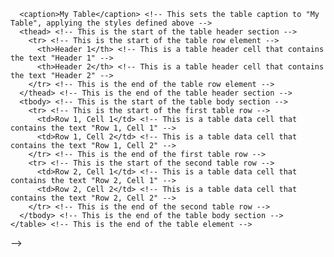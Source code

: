 <!-- <!DOCTYPE html>
<html>
  <head>
    <title>HTML Tables</title>
    <style>
      table {
        border-collapse: collapse; /* This is a CSS property that collapses the borders of the table cells */
      }
      
      th, td { /* This is a CSS selector that targets all th and td elements */
        border: 1px solid #ccc; /* This is a CSS property that sets the border of the table cells to 1 pixel with a color of light gray */
        padding: 10px; /* This is a CSS property that sets the padding around the content to 10 pixels */
        text-align: left; /* This is a CSS property that sets the text alignment to left */
      }
      
      th { /* This is a CSS selector that targets all th elements */
        background-color: #007bff; /* This is a CSS property that sets the background color to blue */
        color: #fff; /* This is a CSS property that sets the text color to white */
      }
      
      caption { /* This is a CSS selector that targets the caption element */
        font-weight: bold; /* This is a CSS property that sets the font weight to bold */
        margin-bottom: 10px; /* This is a CSS property that sets the bottom margin to 10 pixels */
      }
    </style>
  </head>
  <body>
    <table> <!-- This is the start of the table element -->
      <caption>My Table</caption> <!-- This sets the table caption to "My Table", applying the styles defined above -->
      <thead> <!-- This is the start of the table header section -->
        <tr> <!-- This is the start of the table row element -->
          <th>Header 1</th> <!-- This is a table header cell that contains the text "Header 1" -->
          <th>Header 2</th> <!-- This is a table header cell that contains the text "Header 2" -->
        </tr> <!-- This is the end of the table row element -->
      </thead> <!-- This is the end of the table header section -->
      <tbody> <!-- This is the start of the table body section -->
        <tr> <!-- This is the start of the first table row -->
          <td>Row 1, Cell 1</td> <!-- This is a table data cell that contains the text "Row 1, Cell 1" -->
          <td>Row 1, Cell 2</td> <!-- This is a table data cell that contains the text "Row 1, Cell 2" -->
        </tr> <!-- This is the end of the first table row -->
        <tr> <!-- This is the start of the second table row -->
          <td>Row 2, Cell 1</td> <!-- This is a table data cell that contains the text "Row 2, Cell 1" -->
          <td>Row 2, Cell 2</td> <!-- This is a table data cell that contains the text "Row 2, Cell 2" -->
        </tr> <!-- This is the end of the second table row -->
      </tbody> <!-- This is the end of the table body section -->
    </table> <!-- This is the end of the table element -->
  </body>
</html> -->
